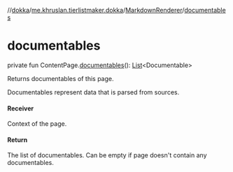 //[dokka](../../../index.md)/[me.khruslan.tierlistmaker.dokka](../index.md)/[MarkdownRenderer](index.md)/[documentables](documentables.md)

# documentables

private fun ContentPage.[documentables](documentables.md)(): [List](https://kotlinlang.org/api/latest/jvm/stdlib/kotlin.collections/-list/index.html)&lt;Documentable&gt;

Returns documentables of this page.

Documentables represent data that is parsed from sources.

#### Receiver

Context of the page.

#### Return

The list of documentables. Can be empty if page doesn't contain any documentables.
